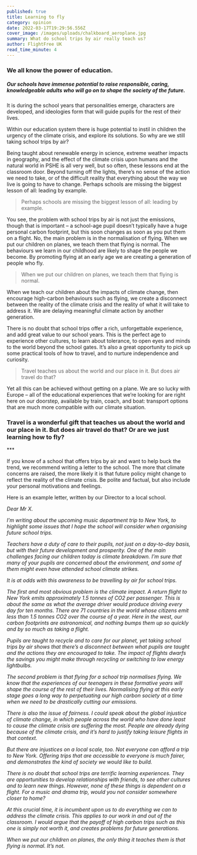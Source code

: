 ```yaml
---
published: true
title: Learning to fly
category: opinion
date: 2022-03-17T19:29:56.556Z
cover_image: /images/uploads/chalkboard_aeroplane.jpg
summary: What do school trips by air really teach us?
author: FlightFree UK
read_time_minute: 4
---
```

### We all know the power of education.

##### Our schools have immense potential to raise responsible, caring, knowledgeable adults who will go on to shape the society of the future.

It is during the school years that personalities emerge, characters are developed, and ideologies form that will guide pupils for the rest of their lives. 

Within our education system there is huge potential to instil in children the urgency of the climate crisis, and explore its solutions. So why are we still taking school trips by air?

Being taught about renewable energy in science, extreme weather impacts in geography, and the effect of the climate crisis upon humans and the natural world in PSHE is all very well, but so often, these lessons end at the classroom door. Beyond turning off the lights, there’s no sense of the action we need to take, or of the difficult reality that everything about the way we live is going to have to change. Perhaps schools are missing the biggest lesson of all: leading by example.

> Perhaps schools are missing the biggest lesson of all: leading by example.

You see, the problem with school trips by air is not just the emissions, though that is important – a school-age pupil doesn’t typically have a huge personal carbon footprint, but this soon changes as soon as you put them on a flight. No, the main problem is in the normalisation of flying. When we put our children on planes, we teach them that flying is normal. The behaviours we learn in our childhood are likely to shape the people we become. By promoting flying at an early age we are creating a generation of people who fly. 

> When we put our children on planes, we teach them that flying is normal.

When we teach our children about the impacts of climate change, then encourage high-carbon behaviours such as flying, we create a disconnect between the reality of the climate crisis and the reality of what it will take to address it. We are delaying meaningful climate action by another generation.

There is no doubt that school trips offer a rich, unforgettable experience, and add great value to our school years. This is the perfect age to experience other cultures, to learn about tolerance, to open eyes and minds to the world beyond the school gates. It’s also a great opportunity to pick up some practical tools of how to travel, and to nurture independence and curiosity. 

> Travel teaches us about the world and our place in it. But does air travel do that?

Yet all this can be achieved without getting on a plane. We are so lucky with Europe – all of the educational experiences that we’re looking for are right here on our doorstep, available by train, coach, and boat: transport options that are much more compatible with our climate situation.

### Travel is a wonderful gift that teaches us about the world and our place in it. But does air travel do that? Or are we just learning how to fly? 

\*\**

If you know of a school that offers trips by air and want to help buck the trend, we recommend writing a letter to the school. The more that climate concerns are raised, the more likely it is that future policy might change to reflect the reality of the climate crisis. Be polite and factual, but also include your personal motivations and feelings. 

Here is an example letter, written by our Director to a local school. 

*Dear Mr X.* 

*I’m writing about the upcoming music department trip to New York, to highlight some issues that I hope the school will consider when organising future school trips.* 

*Teachers have a duty of care to their pupils, not just on a day-to-day basis, but with their future development and prosperity. One of the main challenges facing our children today is climate breakdown. I’m sure that many of your pupils are concerned about the environment, and some of them might even have attended school climate strikes.* 

*It is at odds with this awareness to be travelling by air for school trips.* 

*The first and most obvious problem is the climate impact. A return flight to New York emits approximately 1.5 tonnes of CO2 per passenger. This is about the same as what the average driver would produce driving every day for ten months. There are 71 countries in the world whose citizens emit less than 1.5 tonnes CO2 over the course of a year. Here in the west, our carbon footprints are astronomical, and nothing bumps them up so quickly and by so much as taking a flight.*

*Pupils are taught to recycle and to care for our planet, yet taking school trips by air shows that there’s a disconnect between what pupils are taught and the actions they are encouraged to take. The impact of flights dwarfs the savings you might make through recycling or switching to low energy lightbulbs.*

*The second problem is that flying for a school trip normalises flying. We know that the experiences of our teenagers in these formative years will shape the course of the rest of their lives. Normalising flying at this early stage goes a long way to perpetuating our high carbon society at a time when we need to be drastically cutting our emissions.* 

*There is also the issue of fairness. I could speak about the global injustice of climate change, in which people across the world who have done least to cause the climate crisis are suffering the most. People are already dying because of the climate crisis, and it’s hard to justify taking leisure flights in that context.* 

*But there are injustices on a local scale, too. Not everyone can afford a trip to New York. Offering trips that are accessible to everyone is much fairer, and demonstrates the kind of society we would like to build.*

*There is no doubt that school trips are terrific learning experiences. They are opportunities to develop relationships with friends, to see other cultures and to learn new things. However, none of these things is dependent on a flight. For a music and drama trip, would you not consider somewhere closer to home?* 

*At this crucial time, it is incumbent upon us to do everything we can to address the climate crisis. This applies to our work in and out of the classroom. I would argue that the payoff of high carbon trips such as this one is simply not worth it, and creates problems for future generations.*

*When we put our children on planes, the only thing it teaches them is that flying is normal. It’s not.*